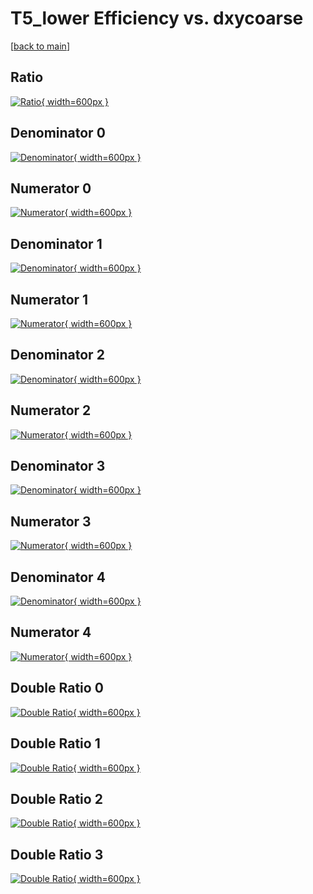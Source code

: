 # T5_lower Efficiency vs. dxycoarse

[[back to main](./)]



## Ratio

[![Ratio](../mtv/var/T5_lower_base_321_-1_eff_dxycoarse.png){ width=600px }](../mtv/var/T5_lower_base_321_-1_eff_dxycoarse.pdf)

## Denominator 0

[![Denominator](../mtv/den/T5_lower_base_321_-1_eff_dxycoarse_den0.png){ width=600px }](../mtv/den/T5_lower_base_321_-1_eff_dxycoarse_den0.pdf)

## Numerator 0

[![Numerator](../mtv/num/T5_lower_base_321_-1_eff_dxycoarse_num0.png){ width=600px }](../mtv/num/T5_lower_base_321_-1_eff_dxycoarse_num0.pdf)

## Denominator 1

[![Denominator](../mtv/den/T5_lower_base_321_-1_eff_dxycoarse_den1.png){ width=600px }](../mtv/den/T5_lower_base_321_-1_eff_dxycoarse_den1.pdf)

## Numerator 1

[![Numerator](../mtv/num/T5_lower_base_321_-1_eff_dxycoarse_num1.png){ width=600px }](../mtv/num/T5_lower_base_321_-1_eff_dxycoarse_num1.pdf)

## Denominator 2

[![Denominator](../mtv/den/T5_lower_base_321_-1_eff_dxycoarse_den2.png){ width=600px }](../mtv/den/T5_lower_base_321_-1_eff_dxycoarse_den2.pdf)

## Numerator 2

[![Numerator](../mtv/num/T5_lower_base_321_-1_eff_dxycoarse_num2.png){ width=600px }](../mtv/num/T5_lower_base_321_-1_eff_dxycoarse_num2.pdf)

## Denominator 3

[![Denominator](../mtv/den/T5_lower_base_321_-1_eff_dxycoarse_den3.png){ width=600px }](../mtv/den/T5_lower_base_321_-1_eff_dxycoarse_den3.pdf)

## Numerator 3

[![Numerator](../mtv/num/T5_lower_base_321_-1_eff_dxycoarse_num3.png){ width=600px }](../mtv/num/T5_lower_base_321_-1_eff_dxycoarse_num3.pdf)

## Denominator 4

[![Denominator](../mtv/den/T5_lower_base_321_-1_eff_dxycoarse_den4.png){ width=600px }](../mtv/den/T5_lower_base_321_-1_eff_dxycoarse_den4.pdf)

## Numerator 4

[![Numerator](../mtv/num/T5_lower_base_321_-1_eff_dxycoarse_num4.png){ width=600px }](../mtv/num/T5_lower_base_321_-1_eff_dxycoarse_num4.pdf)

## Double Ratio 0

[![Double Ratio](../mtv/ratio/T5_lower_base_321_-1_eff_dxycoarse_ratio0.png){ width=600px }](../mtv/ratio/T5_lower_base_321_-1_eff_dxycoarse_ratio0.pdf)

## Double Ratio 1

[![Double Ratio](../mtv/ratio/T5_lower_base_321_-1_eff_dxycoarse_ratio1.png){ width=600px }](../mtv/ratio/T5_lower_base_321_-1_eff_dxycoarse_ratio1.pdf)

## Double Ratio 2

[![Double Ratio](../mtv/ratio/T5_lower_base_321_-1_eff_dxycoarse_ratio2.png){ width=600px }](../mtv/ratio/T5_lower_base_321_-1_eff_dxycoarse_ratio2.pdf)

## Double Ratio 3

[![Double Ratio](../mtv/ratio/T5_lower_base_321_-1_eff_dxycoarse_ratio3.png){ width=600px }](../mtv/ratio/T5_lower_base_321_-1_eff_dxycoarse_ratio3.pdf)

